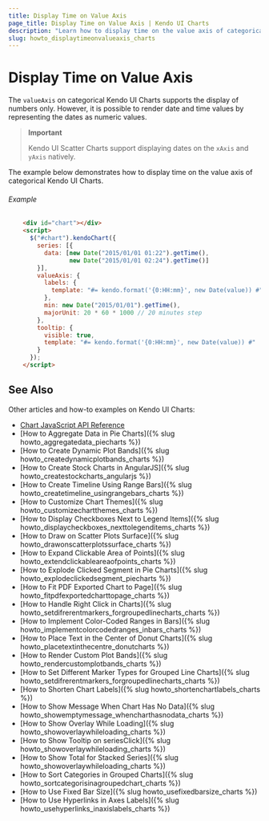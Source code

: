```yaml
---
title: Display Time on Value Axis
page_title: Display Time on Value Axis | Kendo UI Charts
description: "Learn how to display time on the value axis of categorical Kendo UI Charts."
slug: howto_displaytimeonvalueaxis_charts
---
```


# Display Time on Value Axis

The `valueAxis` on categorical Kendo UI Charts supports the display of numbers only. However, it is possible to render date and time values by representing the dates as numeric values.

> **Important**
>
> Kendo UI Scatter Charts support displaying dates on the `xAxis` and `yAxis` natively.

The example below demonstrates how to display time on the value axis of categorical Kendo UI Charts.

###### Example

```html
    <div id="chart"></div>
    <script>
      $("#chart").kendoChart({
        series: [{
          data: [new Date("2015/01/01 01:22").getTime(),
                 new Date("2015/01/01 02:24").getTime()]
        }],
        valueAxis: {
          labels: {
            template: "#= kendo.format('{0:HH:mm}', new Date(value)) #"
          },
          min: new Date("2015/01/01").getTime(),
          majorUnit: 20 * 60 * 1000 // 20 minutes step
        },
        tooltip: {
          visible: true,
          template: "#= kendo.format('{0:HH:mm}', new Date(value)) #"
        }
      });
    </script>
```

## See Also

Other articles and how-to examples on Kendo UI Charts:

* [Chart JavaScript API Reference](/api/javascript/dataviz/ui/chart)
* [How to Aggregate Data in Pie Charts]({% slug howto_aggregatedata_piecharts %})
* [How to Create Dynamic Plot Bands]({% slug howto_createdynamicplotbands_charts %})
* [How to Create Stock Charts in AngularJS]({% slug howto_createstockcharts_angularjs %})
* [How to Create Timeline Using Range Bars]({% slug howto_createtimeline_usingrangebars_charts %})
* [How to Customize Chart Themes]({% slug howto_customizechartthemes_charts %})
* [How to Display Checkboxes Next to Legend Items]({% slug howto_displaycheckboxes_nexttolegenditems_charts %})
* [How to Draw on Scatter Plots Surface]({% slug howto_drawonscatterplotssurface_charts %})
* [How to Expand Clickable Area of Points]({% slug howto_extendclickableareaofpoints_charts %})
* [How to Explode Clicked Segment in Pie Charts]({% slug howto_explodeclickedsegment_piecharts %})
* [How to Fit PDF Exported Chart to Page]({% slug howto_fitpdfexportedcharttopage_charts %})
* [How to Handle Right Click in Charts]({% slug howto_setdifrerentmarkers_forgroupedlinecharts_charts %})
* [How to Implement Color-Coded Ranges in Bars]({% slug howto_implementcolorcodedranges_inbars_charts %})
* [How to Place Text in the Center of Donut Charts]({% slug howto_placetextinthecentre_donutcharts %})
* [How to Render Custom Plot Bands]({% slug howto_rendercustomplotbands_charts %})
* [How to Set Different Marker Types for Grouped Line Charts]({% slug howto_setdifrerentmarkers_forgroupedlinecharts_charts %})
* [How to Shorten Chart Labels]({% slug howto_shortenchartlabels_charts %})
* [How to Show Message When Chart Has No Data]({% slug howto_showemptymessage_whencharthasnodata_charts %})
* [How to Show Overlay While Loading]({% slug howto_showoverlaywhileloading_charts %})
* [How to Show Tooltip on seriesClick]({% slug howto_showoverlaywhileloading_charts %})
* [How to Show Total for Stacked Series]({% slug howto_showoverlaywhileloading_charts %})
* [How to Sort Categories in Grouped Charts]({% slug howto_sortcategorisinagroupedchart_charts %})
* [How to Use Fixed Bar Size]({% slug howto_usefixedbarsize_charts %})
* [How to Use Hyperlinks in Axes Labels]({% slug howto_usehyperlinks_inaxislabels_charts %})
